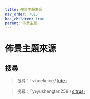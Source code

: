 ```yaml
---
title: 佈景主題來源
nav_order: 7010
has_children: true
parent: 佈景主題
---
```



# 佈景主題來源




## 搜尋

> 搜尋：「vinceliuice / [kde](https://github.com/vinceliuice?tab=repositories&q=kde)」

> 搜尋：「yeyushengfan258 / [citrus](https://github.com/yeyushengfan258?tab=repositories&q=citrus)」
